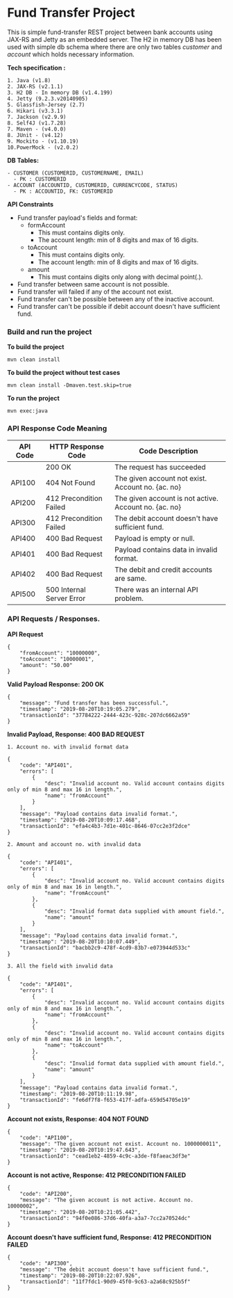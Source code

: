 # Fund Transfer Project

This is simple fund-transfer REST project between bank accounts using JAX-RS and Jetty as an embedded server. The H2 in memory DB has been used with simple db schema where there are only two tables *customer* and *account* which holds necessary information.


**Tech specification :**

	1. Java (v1.8) 
	2. JAX-RS (v2.1.1) 
	3. H2 DB - In memory DB (v1.4.199) 
	4. Jetty (9.2.3.v20140905) 
	5. Glassfish-Jersey (2.7) 
	6. Hikari (v3.3.1) 
	7. Jackson (v2.9.9) 
	8. Self4J (v1.7.28) 
	7. Maven - (v4.0.0) 
	8. JUnit - (v4.12) 
	9. Mockito - (v1.10.19) 
	10.PowerMock - (v2.0.2) 

**DB Tables:**

	- CUSTOMER (CUSTOMERID, CUSTOMERNAME, EMAIL) 
	  - PK : CUSTOMERID
	- ACCOUNT (ACCOUNTID, CUSTOMERID, CURRENCYCODE, STATUS) 
	  - PK : ACCOUNTID, FK: CUSTOMERID
  
**API Constraints**
- Fund transfer payload's fields and format:  
	- formAccount 
		- This must contains digits only. 
		- The account length: min of 8 digits and max of 16 digits. 
	- toAccount 
		- This must contains digits only. 
		- The account length: min of 8 digits and max of 16 digits. 
	- amount 
		- This must contains digits only along with decimal point(.). 
- Fund transfer between same account is not possible. 
- Fund transfer will failed if any of the account not exist.
- Fund transfer can't be possible between any of the inactive account.
- Fund transfer can't be possible if debit account doesn't have sufficient fund.
		 

### Build and run the project

**To build the project**

``` 
mvn clean install
```
**To build the project without test cases**

``` 
mvn clean install -Dmaven.test.skip=true
```
**To run the project**

``` 
mvn exec:java
```

### API Response Code Meaning

| API Code | HTTP Response Code | Code Description |
| -----------| ------ | ------ |
|  | 200 OK | The request has succeeded |
| API100 | 404 Not Found | The given account not exist. Account no. {ac. no} |
| API200 | 412 Precondition Failed | The given account is not active. Account no. {ac. no} |
| API300 | 412 Precondition Failed | The debit account doesn't have sufficient fund. |
| API400 | 400 Bad Request | Payload is empty or null. |
| API401 | 400 Bad Request | Payload contains data in invalid format. |
| API402 | 400 Bad Request | The debit and credit accounts are same. |
| API500 | 500 Internal Server Error| There was an internal API problem. |


### API Requests / Responses.

**API Request**

``` 
{
    "fromAccount": "10000000",
    "toAccount": "10000001",
    "amount": "50.00"
}
```

**Valid Payload Response: 200 OK**

```
{
    "message": "Fund transfer has been successful.",
    "timestamp": "2019-08-20T10:19:05.279",
    "transactionId": "37784222-2444-423c-928c-207dc6662a59"
}
```

**Invalid Payload, Response: 400 BAD REQUEST**

```
1. Account no. with invalid format data

{
    "code": "API401",
    "errors": [
        {
            "desc": "Invalid account no. Valid account contains digits only of min 8 and max 16 in length.",
            "name": "fromAccount"
        }
    ],
    "message": "Payload contains data invalid format.",
    "timestamp": "2019-08-20T10:09:17.468",
    "transactionId": "efa4c4b3-7d1e-401c-8646-07cc2e3f2dce"
}

2. Amount and account no. with invalid data

{
    "code": "API401",
    "errors": [
        {
            "desc": "Invalid account no. Valid account contains digits only of min 8 and max 16 in length.",
            "name": "fromAccount"
        },
        {
            "desc": "Invalid format data supplied with amount field.",
            "name": "amount"
        }
    ],
    "message": "Payload contains data invalid format.",
    "timestamp": "2019-08-20T10:10:07.449",
    "transactionId": "bacbb2c9-478f-4cd9-83b7-e073944d533c"
}

3. All the field with invalid data

{
    "code": "API401",
    "errors": [
        {
            "desc": "Invalid account no. Valid account contains digits only of min 8 and max 16 in length.",
            "name": "fromAccount"
        },
        {
            "desc": "Invalid account no. Valid account contains digits only of min 8 and max 16 in length.",
            "name": "toAccount"
        },
        {
            "desc": "Invalid format data supplied with amount field.",
            "name": "amount"
        }
    ],
    "message": "Payload contains data invalid format.",
    "timestamp": "2019-08-20T10:11:19.98",
    "transactionId": "fe6df7f8-f653-417f-adfa-659d54705e19"
}

```

**Account not exists, Response: 404 NOT FOUND**

```
{
    "code": "API100",
    "message": "The given account not exist. Account no. 1000000011",
    "timestamp": "2019-08-20T10:19:47.643",
    "transactionId": "cead1eb2-4859-4c9c-a3de-f8faeac3df3e"
}
```

**Account is not active, Response: 412 PRECONDITION FAILED**

```
{
    "code": "API200",
    "message": "The given account is not active. Account no. 10000002",
    "timestamp": "2019-08-20T10:21:05.442",
    "transactionId": "94f0e086-37d6-40fa-a3a7-7cc2a70524dc"
}
```

**Account doesn't have sufficient fund, Response: 412 PRECONDITION FAILED**

```
{
    "code": "API300",
    "message": "The debit account doesn't have sufficient fund.",
    "timestamp": "2019-08-20T10:22:07.926",
    "transactionId": "11f7fdc1-90d9-45f0-9c63-a2a68c925b5f"
}
``` 

